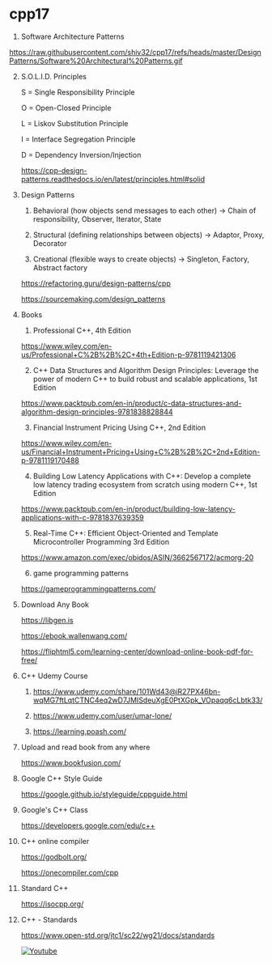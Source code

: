 # cpp17

1. Software Architecture Patterns

https://raw.githubusercontent.com/shiv32/cpp17/refs/heads/master/DesignPatterns/Software%20Architectural%20Patterns.gif
  
2. S.O.L.I.D. Principles

    S = Single Responsibility Principle
    
    O = Open-Closed Principle
    
    L = Liskov Substitution Principle
    
    I = Interface Segregation Principle
    
    D = Dependency Inversion/Injection

    https://cpp-design-patterns.readthedocs.io/en/latest/principles.html#solid

3. Design Patterns

    1. Behavioral (how objects send messages to each other) ->  Chain of responsibility, Observer, Iterator, State
    
    2. Structural (defining relationships between objects) -> Adaptor, Proxy, Decorator
    
    3. Creational (flexible ways to create objects) ->  Singleton, Factory, Abstract factory

    https://refactoring.guru/design-patterns/cpp

    https://sourcemaking.com/design_patterns

4. Books

    1. Professional C++, 4th Edition
    
    https://www.wiley.com/en-us/Professional+C%2B%2B%2C+4th+Edition-p-9781119421306

    2. C++ Data Structures and Algorithm Design Principles: Leverage the power of modern C++ to build robust and scalable applications, 1st Edition
  
    https://www.packtpub.com/en-in/product/c-data-structures-and-algorithm-design-principles-9781838828844
    
    3. Financial Instrument Pricing Using C++, 2nd Edition
    
    https://www.wiley.com/en-us/Financial+Instrument+Pricing+Using+C%2B%2B%2C+2nd+Edition-p-9781119170488
    
    4. Building Low Latency Applications with C++: Develop a complete low latency trading ecosystem from scratch using modern C++, 1st Edition
    
    https://www.packtpub.com/en-in/product/building-low-latency-applications-with-c-9781837639359
    
    5. Real-Time C++: Efficient Object-Oriented and Template Microcontroller Programming 3rd Edition
    
    https://www.amazon.com/exec/obidos/ASIN/3662567172/acmorg-20

    6. game programming patterns
       
    https://gameprogrammingpatterns.com/
   

5. Download Any Book

    https://libgen.is

    https://ebook.wallenwang.com/

    https://fliphtml5.com/learning-center/download-online-book-pdf-for-free/

6. C++ Udemy Course

    1. https://www.udemy.com/share/101Wd43@iR27PX46bn-wqMG7ftLqtCTNC4eq2wD7JMISdeuXgE0PtXGpk_VOpaqq6cLbtk33/
    
    2. https://www.udemy.com/user/umar-lone/
    
    3. https://learning.poash.com/

7. Upload and read book from any where

    https://www.bookfusion.com/

8. Google C++ Style Guide

    https://google.github.io/styleguide/cppguide.html

9. Google's C++ Class

    https://developers.google.com/edu/c++

10. C++ online compiler

    https://godbolt.org/

    https://onecompiler.com/cpp

11. Standard C++

    https://isocpp.org/

11. C++ - Standards

    https://www.open-std.org/jtc1/sc22/wg21/docs/standards


    [![Youtube](https://img.shields.io/badge/YouTube-red?style=for-the-badge&logo=youtube&logoColor=white)](https://www.youtube.com/@ShivMLinux)
